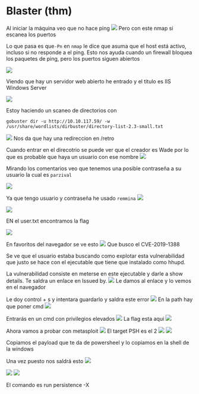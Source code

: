 # Blaster (thm)

Al iniciar la máquina veo que no hace ping
![](img/ping.png)
Pero con este nmap si escanea los puertos

Lo que pasa es que`-Pn` en `nmap` le dice que asuma que el host está activo, incluso si no responde a el ping.
Esto nos ayuda cuando un firewall bloquea los paquetes de ping, pero los puertos siguen abiertos

![](img/nmap.png)

Viendo que hay un servidor web abierto he entrado y el titulo es IIS Windows Server

![](img/web.png)

Estoy haciendo un scaneo de directorios con  

``` 
gobuster dir -u http://10.10.117.59/ -w /usr/share/wordlists/dirbuster/directory-list-2.3-small.txt
```

![](dirs.png)
Nos da que hay una redireccion en /retro

Cuando entrar en el direcotrio se puede ver que el creador es Wade por lo que es probable que haya un usuario con ese nombre
![](2025-02-23_12-14.png)

Mirando los comentarios veo que tenemos una posible contraseña a su usuario la cual es ```parzival```

![](password.png)

Ya que tengo usuario y contraseña he usado `remmina` 
![](img/remmina.png)

![](img/remmina2.png)

EN el user.txt encontramos la flag 

![](img/flag1.png)

En favoritos del navegador se ve esto 
![](img/cv.png)
Que busco el CVE-2019-1388


Se ve que el usuario estaba buscando como explotar esta vulnerabilidad que justo se hace con el ejecutable que tiene que instalado como hhupd. 

La vulnerabilidad consiste en meterse en este ejecutable y darle a show details. Te saldra un enlace en Issued by. 
![](img/exp1.png)
Le damos al enlace y lo vemos en el navegador

Le doy control + s y intentara guardarlo y saldra este error 
![](img/exp2.png)
En la path hay que poner cmd 
![](img/exp3.png)

Entrarás en un cmd con privilegios elevados 
![](img/exp4.png)
La flag esta aqui 
![](img/fag2.png)

Ahora vamos a probar con metasploit
![](img/msf.png)
El target PSH es el 2
![](img/msf1.png)
![](img/msf2.png)

Copiamos el payload que te da de powersheel y lo copiamos en la shell de la windows

Una vez puesto nos saldrá esto 
![](img/1.png)

![](img/2.png)
![](img/3.png)

El comando es run persistence -X
